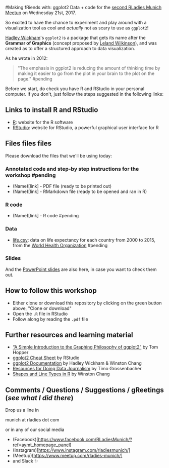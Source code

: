 
#Making fRiends with: ggplot2
Data + code for the [second RLadies Munich Meetup](https://www.meetup.com/rladies-munich/events/240663684/) on Wednesday 21st, 2017.

So excited to have the chance to experiment and play around with a visualization tool as cool and _actually_ not as scary to use as `ggplot2`! 

 [Hadley Wickham](http://hadley.nz/)'s `ggplot2` is a package that gets its name after the **Grammar of Graphics** (concept proposed by [Leland Wilkinson](https://www.amazon.com/Grammar-Graphics-Statistics-Computing/dp/0387245448)), and was created as to offer a structured approach to data visualization. 
 
 As he wrote in 2012:

> "The emphasis in ggplot2 is reducing the amount of thinking time by making it easier to go from the plot in your brain to the plot on the page." #pending

Before we start, do check you have R and RStudio in your personal computer. If you don't, just follow the steps suggested in the following links:

## Links to install R and RStudio

* [R](https://www.r-project.org/): website for the R software
* [RStudio](https://www.rstudio.com/): website for RStudio, a powerful graphical user interface for R

## Files files files 

Please download the files that we'll be using today:

### Annotated code and step-by step instructions for the workshop #pending
* (Name)[link] - PDF file (ready to be printed out)
* (Name)[link] - RMarkdown file (ready to be opened and ran in R)

### R code
* (Name)[link] - R code #pending

### Data
* [life.csv](xxxxx): data on life expectancy for each country from 2000 to 2015, from the [World Health Organization](http://apps.who.int/gho/data/view.main.SDG2016LEXv?lang=en) #pending

### Slides
And the [PowerPoint slides](https://github.com/pameliux/RLadies_MUC/blob/master/20170521_2nd_meetup_ggplot2intro/20172105_ggplot2.pptx) are also here, in case you want to check them out.

## How to follow this workshop

* Either clone or download this repository by clicking on the green button above, "Clone or download"
* Open the `.R` file in RStudio 
* Follow along by reading the `.pdf` file 

## Further resources and learning material
* [“A Simple Introduction to the Graphing Philosophy of ggplot2”](https://tomhopper.me/2014/03/28/a-simple-introduction-to-the-graphing-philosophy-of-ggplot2/) by Tom Hopper
* [ggplot2 Cheat Sheet](https://www.rstudio.com/wp-content/uploads/2015/03/ggplot2-cheatsheet.pdf) by RStudio
* [ggplot2 Documentation](http://docs.ggplot2.org/current/) by Hadley Wickham & Winston Chang
* [Resources for Doing Data Journalism](http://rddj.info/) by Timo Grossenbacher
* [Shapes and Line Types in R](http://www.cookbook-r.com/Graphs/Shapes_and_line_types/) by Winston Chang


## Comments / Questions / Suggestions / gReetings (_see what I did there_)

Drop us a line in 

munich at rladies dot com

or in any of our social media
* (Facebook)[https://www.facebook.com/RLadiesMunich/?ref=aymt_homepage_panel]
* (Instagram)[https://www.instagram.com/rladiesmunich/]
* (Meetup)[https://www.meetup.com/rladies-munich/]
* and Slack :sparkles: